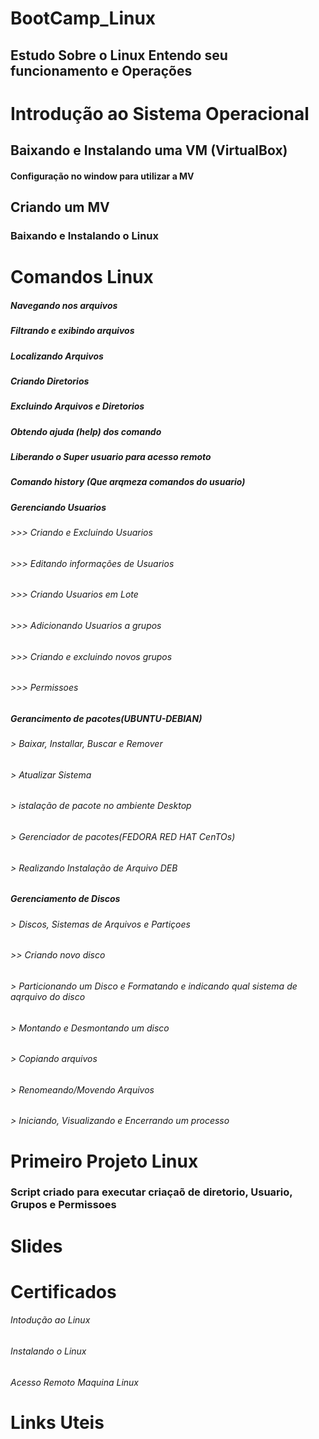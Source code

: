 # BootCamp_Linux
  ## Estudo Sobre o Linux Entendo seu funcionamento e Operações

# Introdução ao Sistema Operacional 
  ## Baixando e Instalando uma VM (VirtualBox)
  #### Configuração no window para utilizar a MV

## Criando um MV 
  ### Baixando e Instalando o Linux 

# Comandos Linux 
 ##### Navegando nos arquivos
 ##### Filtrando e exibindo arquivos
 ##### Localizando Arquivos
 ##### Criando Diretorios
 ##### Excluindo Arquivos e Diretorios
 ##### Obtendo ajuda (help) dos comando 
 ##### Liberando o Super usuario para acesso remoto
 ##### Comando history (Que arqmeza comandos do usuario)
 ##### Gerenciando Usuarios
  ###### >>> Criando e Excluindo Usuarios
  ###### >>> Editando informações de Usuarios
  ###### >>> Criando Usuarios em Lote
  ###### >>> Adicionando Usuarios a grupos
  ###### >>> Criando e excluindo novos grupos
  ###### >>> Permissoes
 ##### Gerancimento de pacotes(UBUNTU-DEBIAN)
  ###### > Baixar, Installar, Buscar e Remover
  ###### > Atualizar Sistema
  ###### > istalação de pacote no ambiente Desktop 
  ###### > Gerenciador de pacotes(FEDORA RED HAT CenTOs)
  ###### > Realizando Instalação de Arquivo DEB
 ##### Gerenciamento de Discos
  ###### > Discos, Sistemas de Arquivos e Partiçoes
   ###### >> Criando novo disco
  ###### > Particionando um Disco e Formatando e indicando qual sistema de aqrquivo do disco
  ###### > Montando e Desmontando um disco
  ###### > Copiando arquivos
  ###### > Renomeando/Movendo Arquivos
  ###### > Iniciando, Visualizando e Encerrando um processo 

# Primeiro Projeto Linux
 ### Script criado para executar criaçaõ de diretorio, Usuario, Grupos e Permissoes
 
# Slides

# Certificados
 ###### Intodução ao Linux
 ###### Instalando o Linux
 ###### Acesso Remoto Maquina Linux


# Links Uteis


